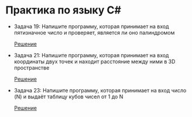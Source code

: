 # Практика по языку C#

* Задача 19: Напишите программу, которая принимает на вход пятизначное число и проверяет, является ли оно палиндромом
  
  [Решение](Palindrom/Program.cs) 

* Задача 21: Напишите программу, которая принимает на вход координаты двух точек и находит расстояние между ними в 3D пространстве
  
  [Решение](Distance_in3d/Program.cs)

* Задача 23: Напишите программу, которая принимает на вход число (N) и выдаёт таблицу кубов чисел от 1 до N
  
  [Решение](Table_kubov/Program.cs)

